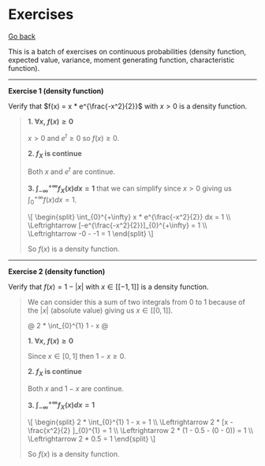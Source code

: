 # Exercises

[Go back](..)

This is a batch of exercises on continuous probabilities (density function, expected value, variance, moment generating function, characteristic function).

<hr class="sr">

**Exercise 1 (density function)**

Verify that $f(x) = x * e^{\frac{-x^2}{2}}$ with $x \gt 0$ is a density function.

<blockquote class="spoiler">

**1. $\forall{x},\ f(x) \ge 0$**

$x \gt 0$ and $e^t \ge 0$
so $f(x) \ge 0$.

**2. $f_X$ is continue**

Both $x$ and $e^t$ are continue.

**3. $\int_{-\infty}^{+\infty} f_X(x)dx = 1$** that we can simplify since $x \gt 0$ giving us $\int_{0}^{+\infty} f(x) dx = 1$.

<div>
\[
\begin{split}
\int_{0}^{+\infty} x * e^{\frac{-x^2}{2}} dx = 1
\\ 
\Leftrightarrow
[-e^{\frac{-x^2}{2}}]_{0}^{+\infty} = 1
\\ 
\Leftrightarrow
-0 - -1 = 1
\end{split}
\]
</div>

So $f(x)$ is a density function.
</blockquote>

<hr class="sl">

**Exercise 2 (density function)**

Verify that $f(x) = 1 - |x|$ with $x \in [[-1,1]]$ is a density function.

<blockquote class="spoiler">

We can consider this a sum of two integrals from 0 to 1 because of the $|x|$ (absolute value) giving us $x \in [[0,1]]$.

@
2 * \int_{0}^{1} 1 - x
@

**1. $\forall{x},\ f(x) \ge 0$**

Since $x \in [0,1]$ then $1-x \ge 0$.

**2. $f_X$ is continue**

Both $x$ and $1-x$ are continue.

**3. $\int_{-\infty}^{+\infty} f_X(x)dx = 1$**

<div>
\[
\begin{split}
2 * \int_{0}^{1} 1 - x = 1
\\ 
\Leftrightarrow
2 * [x - \frac{x^2}{2} ]_{0}^{1} = 1
\\ 
\Leftrightarrow
2 * (1 - 0.5 - (0 - 0)) = 1
\\
\Leftrightarrow
2 * 0.5 = 1
\end{split}
\]
</div>

So $f(x)$ is a density function.
</blockquote>